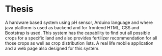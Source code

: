 # Thesis

A hardware based system using pH sensor, Arduino language and where java platform is used as backend
and for frontend HTML, CSS and Bootstrap is used. This system has the capability to find out all possible
crops for a specific land and also provides fertilizer recommendation for all those crops as well as crop
distribution lists. A real life mobile application and a web page also designed for this system.
